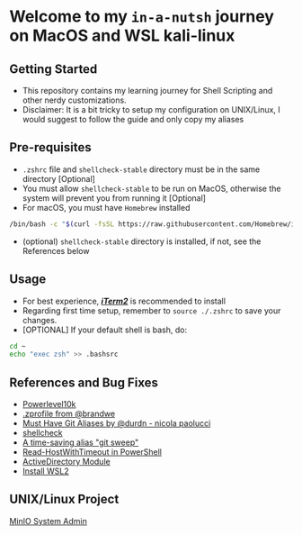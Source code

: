 # Welcome to my `in-a-nutsh` journey on MacOS and WSL kali-linux
## Getting Started
- This repository contains my learning journey for Shell Scripting and other nerdy customizations. 
- Disclaimer: It is a bit tricky to setup my configuration on UNIX/Linux, I would suggest to follow the guide and only copy my aliases
## Pre-requisites
- `.zshrc` file and `shellcheck-stable` directory must be in the same directory [Optional]
- You must allow `shellcheck-stable` to be run on MacOS, otherwise the system will prevent you from running it [Optional]
- For macOS, you must have `Homebrew` installed
```bash
/bin/bash -c "$(curl -fsSL https://raw.githubusercontent.com/Homebrew/install/HEAD/install.sh)"
```
- (optional) `shellcheck-stable` directory is installed, if not, see the References below 

## Usage
- For best experience, ***[iTerm2](https://iterm2.com/)*** is recommended to install
- Regarding first time setup, remember to `source ./.zshrc` to save your changes. 
- [OPTIONAL] If your default shell is bash, do:
```bash
cd ~
echo "exec zsh" >> .bashsrc
```

## References and Bug Fixes
- [Powerlevel10k](https://github.com/romkatv/powerlevel10k#getting-started)
- [.zprofile from @brandwe](https://github.com/brandwe/Zprofile)
- [Must Have Git Aliases by @durdn - nicola paolucci](http://durdn.com/blog/2012/11/22/must-have-git-aliases-advanced-examples/)
- [shellcheck](https://github.com/koalaman/shellcheck#from-your-terminal)
- [A time-saving alias "git sweep"](https://dev.to/colinkiama/a-time-saving-git-alias-git-sweep-bhn)
- [Read-HostWithTimeout in PowerShell](https://stackoverflow.com/questions/43733089/how-to-configure-a-timeout-for-read-host-in-powershell)
- [ActiveDirectory Module](https://learn.microsoft.com/en-us/powershell/module/activedirectory/?view=windowsserver2022-ps)
- [Install WSL2](https://superuser.com/questions/1780111/cant-update-wsl-to-version-2)
  
## UNIX/Linux Project
[MinIO System Admin](https://github.com/LaansDole/unix-sysadm-minio)
